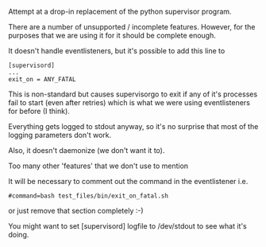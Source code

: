 Attempt at a drop-in replacement of the python supervisor program.

There are a number of unsupported / incomplete features. However, for the
purposes that we are using it for it should be complete enough.

It doesn't handle eventlisteners, but it's possible to add this line to

```
[supervisord]
...
exit_on = ANY_FATAL
```

This is non-standard but causes supervisorgo to exit if any of it's processes
fail to start (even after retries) which is what we were using eventlisteners
for before (I think).

Everything gets logged to stdout anyway, so it's no surprise that most of the
logging parameters don't work.

Also, it doesn't daemonize (we don't want it to).

Too many other 'features' that we don't use to mention

It will be necessary to comment out the command in the eventlistener i.e.
```[eventlistener:fatal_check]
#command=bash test_files/bin/exit_on_fatal.sh
```

or just remove that section completely :-)

You might want to set [supervisord] logfile to /dev/stdout to see what it's
doing.

